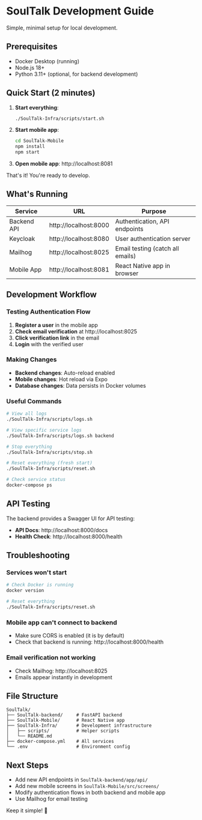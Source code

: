 # SoulTalk Development Guide

Simple, minimal setup for local development.

## Prerequisites

- Docker Desktop (running)
- Node.js 18+ 
- Python 3.11+ (optional, for backend development)

## Quick Start (2 minutes)

1. **Start everything**:
   ```bash
   ./SoulTalk-Infra/scripts/start.sh
   ```

2. **Start mobile app**:
   ```bash
   cd SoulTalk-Mobile
   npm install
   npm start
   ```

3. **Open mobile app**: http://localhost:8081

That's it! You're ready to develop.

## What's Running

| Service | URL | Purpose |
|---------|-----|---------|
| Backend API | http://localhost:8000 | Authentication, API endpoints |
| Keycloak | http://localhost:8080 | User authentication server |
| Mailhog | http://localhost:8025 | Email testing (catch all emails) |
| Mobile App | http://localhost:8081 | React Native app in browser |

## Development Workflow

### Testing Authentication Flow

1. **Register a user** in the mobile app
2. **Check email verification** at http://localhost:8025
3. **Click verification link** in the email
4. **Login** with the verified user

### Making Changes

- **Backend changes**: Auto-reload enabled
- **Mobile changes**: Hot reload via Expo
- **Database changes**: Data persists in Docker volumes

### Useful Commands

```bash
# View all logs
./SoulTalk-Infra/scripts/logs.sh

# View specific service logs
./SoulTalk-Infra/scripts/logs.sh backend

# Stop everything
./SoulTalk-Infra/scripts/stop.sh

# Reset everything (fresh start)
./SoulTalk-Infra/scripts/reset.sh

# Check service status
docker-compose ps
```

## API Testing

The backend provides a Swagger UI for API testing:
- **API Docs**: http://localhost:8000/docs
- **Health Check**: http://localhost:8000/health

## Troubleshooting

### Services won't start
```bash
# Check Docker is running
docker version

# Reset everything
./SoulTalk-Infra/scripts/reset.sh
```

### Mobile app can't connect to backend
- Make sure CORS is enabled (it is by default)
- Check that backend is running: http://localhost:8000/health

### Email verification not working
- Check Mailhog: http://localhost:8025
- Emails appear instantly in development

## File Structure

```
SoulTalk/
├── SoulTalk-backend/     # FastAPI backend
├── SoulTalk-Mobile/      # React Native app
├── SoulTalk-Infra/       # Development infrastructure
│   ├── scripts/          # Helper scripts
│   └── README.md
├── docker-compose.yml    # All services
└── .env                  # Environment config
```

## Next Steps

- Add new API endpoints in `SoulTalk-backend/app/api/`
- Add new mobile screens in `SoulTalk-Mobile/src/screens/`
- Modify authentication flows in both backend and mobile app
- Use Mailhog for email testing

Keep it simple! 🚀